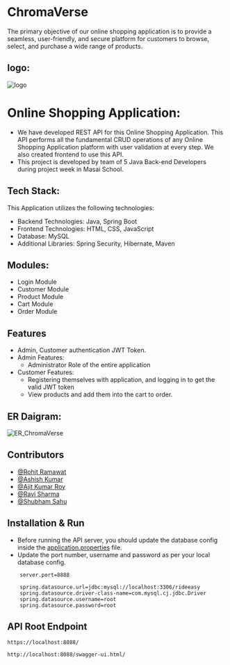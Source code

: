 # ChromaVerse
The primary objective of our online shopping application is to provide a seamless, user-friendly, and secure platform for customers to browse, select, and purchase a wide range of products.
## logo:
![logo](https://github.com/Rohit-Ramawat/medical-bells-7477/assets/119414002/ac36806e-2bf8-4fe7-a7a9-0209287f7139)

# Online Shopping Application:

* We have developed REST API for this Online Shopping Application. This API performs all the fundamental CRUD operations of any Online Shopping Application platform with user validation at every step. We also created frontend to use this API.
* This project is developed by team of 5 Java Back-end Developers during project week in Masai School. 

## Tech Stack:
This Application utilizes the following technologies:

- Backend Technologies: Java, Spring Boot
- Frontend Technologies: HTML, CSS, JavaScript
- Database: MySQL
- Additional Libraries: Spring Security, Hibernate, Maven

## Modules:

* Login Module
* Customer Module
* Product Module
* Cart Module
* Order Module

## Features

* Admin, Customer authentication JWT Token.
* Admin Features:
    * Administrator Role of the entire application
* Customer Features:
    * Registering themselves with application, and logging in to get the valid JWT token
    * View products and add them into the cart to order. 

## ER Daigram:
![ER_ChromaVerse](https://github.com/Rohit-Ramawat/medical-bells-7477/assets/119414002/1ab48565-290e-42e3-aa78-23612d7e189b)


## Contributors

* [@Rohit Ramawat](https://github.com/Rohit-Ramawat)
* [@Ashish Kumar](https://github.com/Ashish0076)
* [@Ajit Kumar Roy](https://github.com/Ajitroy01)
* [@Ravi Sharma](https://github.com/RaviSharma7877)
* [@Shubham Sahu](https://github.com/sshubham26)

## Installation & Run

* Before running the API server, you should update the database config inside the [application.properties](https://github.com/Rohit-Ramawat/medical-bells-7477/blob/main/Online_Shopping_Application_Backend/src/main/resources/application.properties) file. 
* Update the port number, username and password as per your local database config.

```
    server.port=8888

    spring.datasource.url=jdbc:mysql://localhost:3306/rideeasy
    spring.datasource.driver-class-name=com.mysql.cj.jdbc.Driver
    spring.datasource.username=root
    spring.datasource.password=root

```

## API Root Endpoint

`https://localhost:8088/`

`http://localhost:8088/swagger-ui.html/`







 












